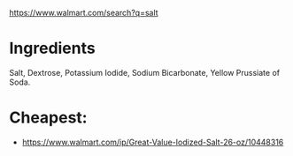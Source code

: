 https://www.walmart.com/search?q=salt

# Ingredients
Salt, Dextrose, Potassium Iodide, Sodium Bicarbonate, Yellow Prussiate of Soda.

# Cheapest:
- https://www.walmart.com/ip/Great-Value-Iodized-Salt-26-oz/10448316
